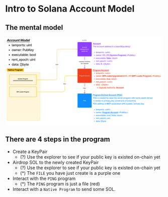 # Intro to Solana Account Model

## The mental model

![Solana Account Model](images/overview.png)

## There are 4 steps in the program

- Create a KeyPair
  - (?) Use the explorer to see if your public key is existed on-chain yet
- Airdrop SOL to the newly created KeyPair
  - (?) Use the explorer to see if your public key is existed on-chain yet
  - (*) The `FILE` you have just create is a purple one
- Interact with the `PING` program
  - (*) The `PING` program is just a file (red)
- Interact with a `Native Program` to send some SOL.
